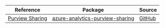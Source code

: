 | Reference | Package | Source |
|---|---|---|
|[Purview Sharing](analytics-purview-sharing-readme.md)|[azure-analytics-purview-sharing](https://repo1.maven.org/maven2/com/azure/azure-analytics-purview-sharing)|[GitHub](https://github.com/Azure/azure-sdk-for-java/blob/main/sdk/purview/azure-analytics-purview-sharing)|
